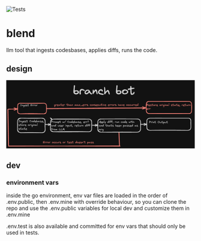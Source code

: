 ![Tests](https://github.com/jesses-code-adventures/blend/actions/workflows/test.yml/badge.svg)

# blend

llm tool that ingests codesbases, applies diffs, runs the code.

## design

![Design](docs/design.png)

## dev

### environment vars

inside the go environment, env var files are loaded in the order of .env.public, then .env.mine with override behaviour, so you can clone the repo and use the .env.public variables for local dev and customize them in .env.mine

.env.test is also available and committed for env vars that should only be used in tests.
